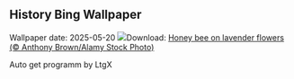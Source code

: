 ## History Bing Wallpaper
Wallpaper date: 2025-05-20
![](https://www.bing.com/th?id=OHR.HoneyBeeLavender_EN-GB1571293701_UHD.jpg&w=1000)Download: [Honey bee on lavender flowers (© Anthony Brown/Alamy Stock Photo)](https://www.bing.com/th?id=OHR.HoneyBeeLavender_EN-GB1571293701_UHD.jpg)

Auto get programm by LtgX
